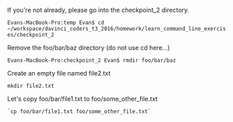 
If you're not already, please go into the checkpoint_2 directory.

`Evans-MacBook-Pro:temp Evan$ cd ~/workspace/davinci_coders_t3_2016/homework/learn_command_line_exercises/checkpoint_2`

Remove the foo/bar/baz directory (do not use cd here...)
    
`Evans-MacBook-Pro:checkpoint_2 Evan$ rmdir foo/bar/baz`     
   
Create an empty file named file2.txt
        
`mkdir file2.txt`
            
Let's copy foo/bar/file1.txt to foo/some_other_file.txt

    `cp foo/bar/file1.txt foo/some_other_file.txt`

